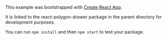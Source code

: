 This example was bootstrapped with [Create React App](https://github.com/facebook/create-react-app).

It is linked to the react-polygon-drawer package in the parent directory for development purposes.

You can run `npm install` and then `npm start` to test your package.
